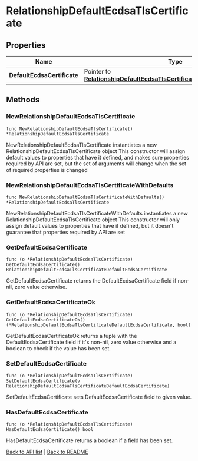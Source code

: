 # RelationshipDefaultEcdsaTlsCertificate

## Properties

Name | Type | Description | Notes
------------ | ------------- | ------------- | -------------
**DefaultEcdsaCertificate** | Pointer to [**RelationshipDefaultEcdsaTlsCertificateDefaultEcdsaCertificate**](RelationshipDefaultEcdsaTlsCertificateDefaultEcdsaCertificate.md) |  | [optional] 

## Methods

### NewRelationshipDefaultEcdsaTlsCertificate

`func NewRelationshipDefaultEcdsaTlsCertificate() *RelationshipDefaultEcdsaTlsCertificate`

NewRelationshipDefaultEcdsaTlsCertificate instantiates a new RelationshipDefaultEcdsaTlsCertificate object
This constructor will assign default values to properties that have it defined,
and makes sure properties required by API are set, but the set of arguments
will change when the set of required properties is changed

### NewRelationshipDefaultEcdsaTlsCertificateWithDefaults

`func NewRelationshipDefaultEcdsaTlsCertificateWithDefaults() *RelationshipDefaultEcdsaTlsCertificate`

NewRelationshipDefaultEcdsaTlsCertificateWithDefaults instantiates a new RelationshipDefaultEcdsaTlsCertificate object
This constructor will only assign default values to properties that have it defined,
but it doesn't guarantee that properties required by API are set

### GetDefaultEcdsaCertificate

`func (o *RelationshipDefaultEcdsaTlsCertificate) GetDefaultEcdsaCertificate() RelationshipDefaultEcdsaTlsCertificateDefaultEcdsaCertificate`

GetDefaultEcdsaCertificate returns the DefaultEcdsaCertificate field if non-nil, zero value otherwise.

### GetDefaultEcdsaCertificateOk

`func (o *RelationshipDefaultEcdsaTlsCertificate) GetDefaultEcdsaCertificateOk() (*RelationshipDefaultEcdsaTlsCertificateDefaultEcdsaCertificate, bool)`

GetDefaultEcdsaCertificateOk returns a tuple with the DefaultEcdsaCertificate field if it's non-nil, zero value otherwise
and a boolean to check if the value has been set.

### SetDefaultEcdsaCertificate

`func (o *RelationshipDefaultEcdsaTlsCertificate) SetDefaultEcdsaCertificate(v RelationshipDefaultEcdsaTlsCertificateDefaultEcdsaCertificate)`

SetDefaultEcdsaCertificate sets DefaultEcdsaCertificate field to given value.

### HasDefaultEcdsaCertificate

`func (o *RelationshipDefaultEcdsaTlsCertificate) HasDefaultEcdsaCertificate() bool`

HasDefaultEcdsaCertificate returns a boolean if a field has been set.


[Back to API list](../README.md#documentation-for-api-endpoints) | [Back to README](../README.md)


